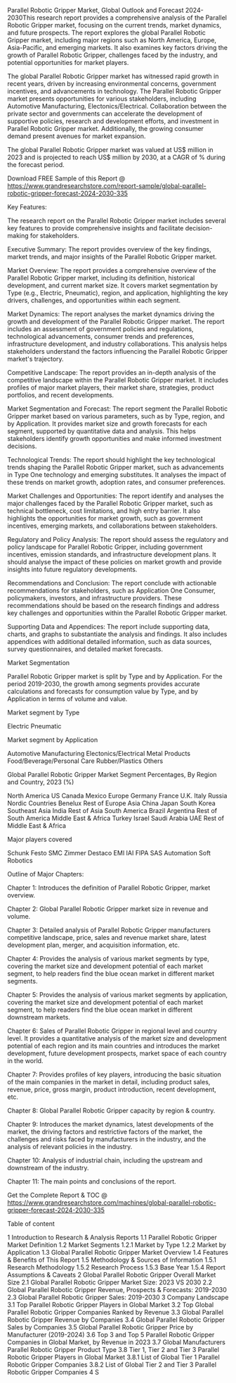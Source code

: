 Parallel Robotic Gripper Market, Global Outlook and Forecast 2024-2030This research report provides a comprehensive analysis of the Parallel Robotic Gripper market, focusing on the current trends, market dynamics, and future prospects. The report explores the global Parallel Robotic Gripper market, including major regions such as North America, Europe, Asia-Pacific, and emerging markets. It also examines key factors driving the growth of Parallel Robotic Gripper, challenges faced by the industry, and potential opportunities for market players.

The global Parallel Robotic Gripper market has witnessed rapid growth in recent years, driven by increasing environmental concerns, government incentives, and advancements in technology. The Parallel Robotic Gripper market presents opportunities for various stakeholders, including Automotive Manufacturing, Electonics/Electrical. Collaboration between the private sector and governments can accelerate the development of supportive policies, research and development efforts, and investment in Parallel Robotic Gripper market. Additionally, the growing consumer demand present avenues for market expansion.

The global Parallel Robotic Gripper market was valued at US$ million in 2023 and is projected to reach US$ million by 2030, at a CAGR of % during the forecast period.

Download FREE Sample of this Report @ https://www.grandresearchstore.com/report-sample/global-parallel-robotic-gripper-forecast-2024-2030-335


Key Features:

The research report on the Parallel Robotic Gripper market includes several key features to provide comprehensive insights and facilitate decision-making for stakeholders.

Executive Summary: The report provides overview of the key findings, market trends, and major insights of the Parallel Robotic Gripper market.

Market Overview: The report provides a comprehensive overview of the Parallel Robotic Gripper market, including its definition, historical development, and current market size. It covers market segmentation by Type (e.g., Electric, Pneumatic), region, and application, highlighting the key drivers, challenges, and opportunities within each segment.

Market Dynamics: The report analyses the market dynamics driving the growth and development of the Parallel Robotic Gripper market. The report includes an assessment of government policies and regulations, technological advancements, consumer trends and preferences, infrastructure development, and industry collaborations. This analysis helps stakeholders understand the factors influencing the Parallel Robotic Gripper market's trajectory.

Competitive Landscape: The report provides an in-depth analysis of the competitive landscape within the Parallel Robotic Gripper market. It includes profiles of major market players, their market share, strategies, product portfolios, and recent developments.

Market Segmentation and Forecast: The report segment the Parallel Robotic Gripper market based on various parameters, such as by Type, region, and by Application. It provides market size and growth forecasts for each segment, supported by quantitative data and analysis. This helps stakeholders identify growth opportunities and make informed investment decisions.

Technological Trends: The report should highlight the key technological trends shaping the Parallel Robotic Gripper market, such as advancements in Type One technology and emerging substitutes. It analyses the impact of these trends on market growth, adoption rates, and consumer preferences.

Market Challenges and Opportunities: The report identify and analyses the major challenges faced by the Parallel Robotic Gripper market, such as technical bottleneck, cost limitations, and high entry barrier. It also highlights the opportunities for market growth, such as government incentives, emerging markets, and collaborations between stakeholders.

Regulatory and Policy Analysis: The report should assess the regulatory and policy landscape for Parallel Robotic Gripper, including government incentives, emission standards, and infrastructure development plans. It should analyse the impact of these policies on market growth and provide insights into future regulatory developments.

Recommendations and Conclusion: The report conclude with actionable recommendations for stakeholders, such as Application One Consumer, policymakers, investors, and infrastructure providers. These recommendations should be based on the research findings and address key challenges and opportunities within the Parallel Robotic Gripper market.

Supporting Data and Appendices: The report include supporting data, charts, and graphs to substantiate the analysis and findings. It also includes appendices with additional detailed information, such as data sources, survey questionnaires, and detailed market forecasts.

Market Segmentation

Parallel Robotic Gripper market is split by Type and by Application. For the period 2019-2030, the growth among segments provides accurate calculations and forecasts for consumption value by Type, and by Application in terms of volume and value.



Market segment by Type



Electric
Pneumatic


Market segment by Application



Automotive Manufacturing
Electonics/Electrical
Metal Products
Food/Beverage/Personal Care
Rubber/Plastics
Others


Global Parallel Robotic Gripper Market Segment Percentages, By Region and Country, 2023 (%)



North America
US
Canada
Mexico
Europe
Germany
France
U.K.
Italy
Russia
Nordic Countries
Benelux
Rest of Europe
Asia
China
Japan
South Korea
Southeast Asia
India
Rest of Asia
South America
Brazil
Argentina
Rest of South America
Middle East & Africa
Turkey
Israel
Saudi Arabia
UAE
Rest of Middle East & Africa


Major players covered



Schunk
Festo
SMC
Zimmer
Destaco
EMI
IAI
FIPA
SAS Automation
Soft Robotics


Outline of Major Chapters:

Chapter 1: Introduces the definition of Parallel Robotic Gripper, market overview.

Chapter 2: Global Parallel Robotic Gripper market size in revenue and volume.

Chapter 3: Detailed analysis of Parallel Robotic Gripper manufacturers competitive landscape, price, sales and revenue market share, latest development plan, merger, and acquisition information, etc.

Chapter 4: Provides the analysis of various market segments by type, covering the market size and development potential of each market segment, to help readers find the blue ocean market in different market segments.

Chapter 5: Provides the analysis of various market segments by application, covering the market size and development potential of each market segment, to help readers find the blue ocean market in different downstream markets.

Chapter 6: Sales of Parallel Robotic Gripper in regional level and country level. It provides a quantitative analysis of the market size and development potential of each region and its main countries and introduces the market development, future development prospects, market space of each country in the world.

Chapter 7: Provides profiles of key players, introducing the basic situation of the main companies in the market in detail, including product sales, revenue, price, gross margin, product introduction, recent development, etc.

Chapter 8: Global Parallel Robotic Gripper capacity by region & country.

Chapter 9: Introduces the market dynamics, latest developments of the market, the driving factors and restrictive factors of the market, the challenges and risks faced by manufacturers in the industry, and the analysis of relevant policies in the industry.

Chapter 10: Analysis of industrial chain, including the upstream and downstream of the industry.

Chapter 11: The main points and conclusions of the report.

Get the Complete Report & TOC @ https://www.grandresearchstore.com/machines/global-parallel-robotic-gripper-forecast-2024-2030-335

Table of content

1 Introduction to Research & Analysis Reports
1.1 Parallel Robotic Gripper Market Definition
1.2 Market Segments
1.2.1 Market by Type
1.2.2 Market by Application
1.3 Global Parallel Robotic Gripper Market Overview
1.4 Features & Benefits of This Report
1.5 Methodology & Sources of Information
1.5.1 Research Methodology
1.5.2 Research Process
1.5.3 Base Year
1.5.4 Report Assumptions & Caveats
2 Global Parallel Robotic Gripper Overall Market Size
2.1 Global Parallel Robotic Gripper Market Size: 2023 VS 2030
2.2 Global Parallel Robotic Gripper Revenue, Prospects & Forecasts: 2019-2030
2.3 Global Parallel Robotic Gripper Sales: 2019-2030
3 Company Landscape
3.1 Top Parallel Robotic Gripper Players in Global Market
3.2 Top Global Parallel Robotic Gripper Companies Ranked by Revenue
3.3 Global Parallel Robotic Gripper Revenue by Companies
3.4 Global Parallel Robotic Gripper Sales by Companies
3.5 Global Parallel Robotic Gripper Price by Manufacturer (2019-2024)
3.6 Top 3 and Top 5 Parallel Robotic Gripper Companies in Global Market, by Revenue in 2023
3.7 Global Manufacturers Parallel Robotic Gripper Product Type
3.8 Tier 1, Tier 2 and Tier 3 Parallel Robotic Gripper Players in Global Market
3.8.1 List of Global Tier 1 Parallel Robotic Gripper Companies
3.8.2 List of Global Tier 2 and Tier 3 Parallel Robotic Gripper Companies
4 S
 
